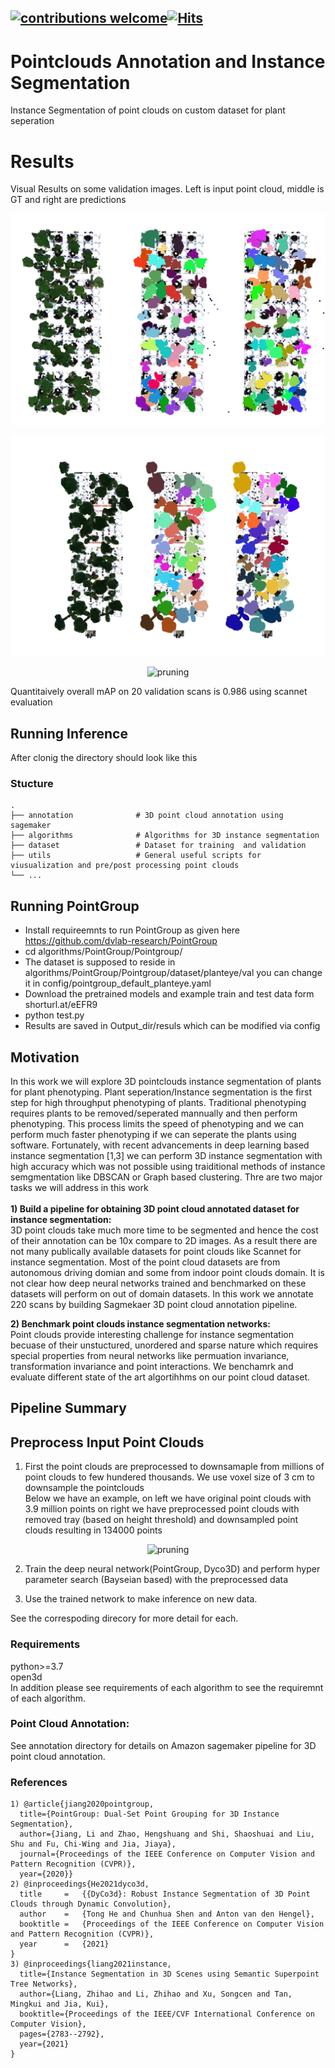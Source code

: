 
## [![contributions welcome](https://img.shields.io/badge/contributions-welcome-brightgreen.svg?style=flat)](https://github.com/Asad-Ismail/Pointclouds-Instance-Segmentation/issues)[![Hits](https://hits.seeyoufarm.com/api/count/incr/badge.svg?url=https%3A%2F%2Fgithub.com%2FAsad-Ismail%2FPointclouds-Instance-Segmentation&count_bg=%2379C83D&title_bg=%23555555&icon=&icon_color=%23E7E7E7&title=hits&edge_flat=false)](https://hits.seeyoufarm.com)

# Pointclouds Annotation and Instance Segmentation 
Instance Segmentation of point clouds on custom dataset for plant seperation

# Results

   Visual Results on some validation images. Left is input point cloud, middle is GT and right are predictions
   
  <p align="center">
    <img src="images/val_1.png" alt="pruning",img width="550" />
  </p>
   <p align="center"> 
    
   <p align="center">
    <img src="images/val2.png" alt="pruning",img width="700" />
  </p>
   <p align="center"> 
   
   <p align="center">
    <img src="images/val.gif" alt="pruning" />
  </p>
   <p align="center"> 

  Quantitaively overall mAP on 20 validation scans is 0.986 using scannet evaluation  

## Running Inference

  After clonig the directory should look like this
   
### Stucture

    .
    ├── annotation              # 3D point cloud annotation using sagemaker 
    ├── algorithms              # Algorithms for 3D instance segmentation               
    ├── dataset                 # Dataset for training  and validation
    ├── utils                   # General useful scripts for viusualization and pre/post processing point clouds                     
    └── ...

## Running PointGroup
   * Install requireemnts to run PointGroup as given here https://github.com/dvlab-research/PointGroup
   * cd algorithms/PointGroup/Pointgroup/
   * The dataset is supposed to reside in algorithms/PointGroup/Pointgroup/dataset/planteye/val you can change it in config/pointgroup_default_planteye.yaml
   * Download the pretrained models and example train and test data form shorturl.at/eEFR9
   * python test.py
   * Results are saved in Output_dir/resuls which can be modified via config
   

   
## Motivation
In this work we will explore 3D pointclouds instance segmentation of plants for plant phenotyping. Plant seperation/Instance segmentation is the first step for high throughput phenotyping of plants. Traditional phenotyping requires plants to be removed/seperated mannually and then perform phenotyping. This process limits the speed of phenotyping and we can perform much faster phenotyping if we can seperate the plants using software. Fortunately, with recent advancements in deep learning based instance segmentation [1,3] we can perform 3D instance segmentation with high accuracy which was not possible using traiditional methods of instance semgmentation like DBSCAN or Graph based clustering.  Thre are two major tasks we will address in this work\
\
**1) Build a pipeline for obtaining 3D point cloud annotated dataset for instance segmentation:** \
    3D point clouds take much more time to be segmented and hence the cost of their annotation can be 10x compare to 2D images. As a result there are not many publically available datasets for point clouds like Scannet for instance segmentation. Most of the point cloud datasets are from autonomous driving domian and some from indoor point clouds domain. It is not clear how deep neural networks trained and benchmarked on these datasets will perform on out of domain datasets. In this work we annotate 220 scans by building Sagmekaer 3D point cloud annotation pipeline.

**2) Benchmark point clouds instance segmentation networks:** \
    Point clouds provide interesting challenge for instance segmentation becuase of their unstuctured, unordered and sparse nature which requires special properties from neural networks like permuation invariance, transformation invariance and point interactions. We benchamrk and evaluate different state of the art algortihhms on our point cloud dataset.

## Pipeline Summary
## Preprocess Input Point Clouds
1) First the point clouds are preprocessed to downsamaple from millions of point clouds to few hundered thousands. We use voxel size of 3 cm to downsample the pointclouds \
Below we have an example, on left we have original point clouds with 3.9 million points on right we have preprocessed point clouds with removed tray (based on height threshold) and downsampled point clouds resulting in 134000 points 

  <p align="center">
    <img src="images/plants_preprocess.gif" alt="pruning" />
  </p>
   <p align="center"> 
    
2) Train the deep neural network(PointGroup, Dyco3D) and perform hyper parameter search (Bayseian based) with the preprocessed data 
    
3) Use the trained network to make inference on new data.


See the correspoding direcory for more detail for each.

### Requirements

python>=3.7\
open3d\
In addition please see requirements of each algorithm to see the requiremnt of each algorithm.

    
### Point Cloud Annotation:
See annotation directory for details on Amazon sagemaker pipeline for 3D point cloud annotation. 


  
### References
```
1) @article{jiang2020pointgroup,
  title={PointGroup: Dual-Set Point Grouping for 3D Instance Segmentation},
  author={Jiang, Li and Zhao, Hengshuang and Shi, Shaoshuai and Liu, Shu and Fu, Chi-Wing and Jia, Jiaya},
  journal={Proceedings of the IEEE Conference on Computer Vision and Pattern Recognition (CVPR)},
  year={2020}}
2) @inproceedings{He2021dyco3d,
  title     =   {{DyCo3d}: Robust Instance Segmentation of 3D Point Clouds through Dynamic Convolution},
  author    =   {Tong He and Chunhua Shen and Anton van den Hengel},
  booktitle =   {Proceedings of the IEEE Conference on Computer Vision and Pattern Recognition (CVPR)},
  year      =   {2021}
}
3) @inproceedings{liang2021instance,
  title={Instance Segmentation in 3D Scenes using Semantic Superpoint Tree Networks},
  author={Liang, Zhihao and Li, Zhihao and Xu, Songcen and Tan, Mingkui and Jia, Kui},
  booktitle={Proceedings of the IEEE/CVF International Conference on Computer Vision},
  pages={2783--2792},
  year={2021}
}
  


